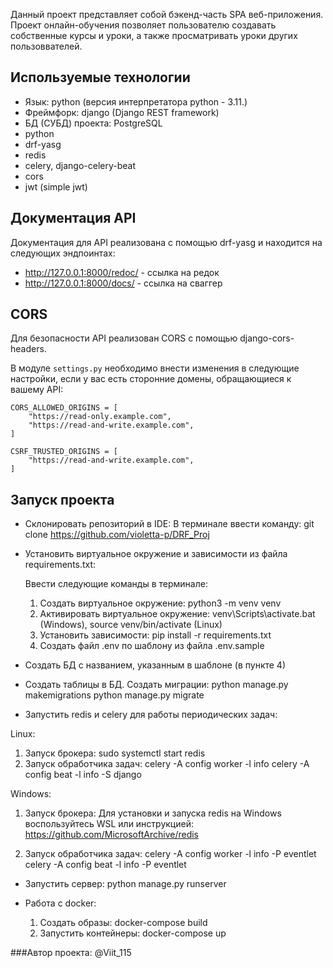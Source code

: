 Данный проект представляет собой бэкенд-часть SPA веб-приложения.
Проект онлайн-обучения позволяет пользователю создавать собственные курсы и уроки, 
а также просматривать уроки других пользоввателей.

## Используемые технологии

  * Язык: python (версия интерпретатора python - 3.11.)
  * Фреймфорк: django (Django REST framework)
  * БД (СУБД) проекта: PostgreSQL
  * python
  * drf-yasg
  * redis
  * celery, django-celery-beat
  * cors
  * jwt (simple jwt)


## Документация API
Документация для API реализована с помощью drf-yasg и находится на следующих эндпоинтах:
* http://127.0.0.1:8000/redoc/ - ссылка на редок
* http://127.0.0.1:8000/docs/ - ссылка на сваггер

## CORS
Для безопасности API реализован CORS с помощью django-cors-headers. 

В модуле ``settings.py`` необходимо внести изменения в следующие настройки, 
если у вас есть сторонние домены, обращающиеся к вашему API:

```
CORS_ALLOWED_ORIGINS = [
    "https://read-only.example.com",
    "https://read-and-write.example.com",
]

CSRF_TRUSTED_ORIGINS = [
    "https://read-and-write.example.com",
]
```

## Запуск проекта
* Склонировать репозиторий в IDE: 
   В терминале ввести команду: git clone https://github.com/violetta-p/DRF_Proj

* Установить виртуальное окружение и зависимости из файла requirements.txt:

  Ввести следующие команды в терминале:
  1. Создать виртуальное окружение: python3 -m venv venv
  2. Активировать виртуальное окружение: venv\Scripts\activate.bat (Windows), 
                                         source venv/bin/activate (Linux)
  3. Установить зависимости: pip install -r requirements.txt 
  4. Создать файл .env по шаблону из файла .env.sample

* Создать БД с названием, указанным в шаблоне (в пункте 4)

* Создать таблицы в БД. Создать миграции:
      python manage.py makemigrations
      python manage.py migrate

* Запустить redis и celery для работы периодических задач:

Linux:
1. Запуск брокера: 
 sudo systemctl start redis
2. Запуск обработчика задач:
 celery -A config worker -l info
 celery -A config beat -l info -S django

Windows:

1. Запуск брокера: 
 Для установки и запуска redis на Windows воспользуйтесь WSL 
 или инструкцией: https://github.com/MicrosoftArchive/redis

2. Запуск обработчика задач:
 celery -A config worker -l info -P eventlet
 celery -A config beat -l info -P eventlet


* Запустить сервер: python manage.py runserver

* Работа с docker:
  1. Создать образы: docker-compose build
  2. Запустить контейнеры: docker-compose up


###Автор проекта:
@Viit_115


